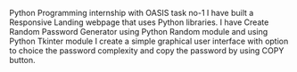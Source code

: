 Python Programming internship  with OASIS task no-1 I have built a Responsive Landing webpage that uses Python libraries. I have Create Random Password Generator using Python Random module and using Python Tkinter module I create a simple graphical user interface with option to choice the password complexity and copy the password by using COPY button.
